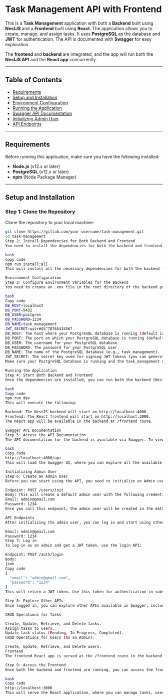 # Task Management API with Frontend

This is a **Task Management** application with both a **Backend** built using **NestJS** and a **Frontend** built using **React**. The application allows you to create, manage, and assign tasks. It uses **PostgreSQL** as the database and **JWT** for authentication. The API is documented with **Swagger** for easy exploration.

The **frontend** and **backend** are integrated, and the app will run both the **NestJS API** and the **React app** concurrently.

---

## Table of Contents

- [Requirements](#requirements)
- [Setup and Installation](#setup-and-installation)
- [Environment Configuration](#environment-configuration)
- [Running the Application](#running-the-application)
- [Swagger API Documentation](#swagger-api-documentation)
- [Initializing Admin User](#initializing-admin-user)
- [API Endpoints](#api-endpoints)

---

## Requirements

Before running this application, make sure you have the following installed:

- **Node.js** (v12.x or later)
- **PostgreSQL** (v12.x or later)
- **npm** (Node Package Manager)

---

## Setup and Installation

### Step 1: Clone the Repository

Clone the repository to your local machine:

```bash
git clone https://gitlab.com/your-username/task-management.git
cd task-management
Step 2: Install Dependencies for Both Backend and Frontend
You need to install the dependencies for both the backend and frontend projects. You can do this by running the following command from the root directory of the project:

bash
Copy code
npm run install:all
This will install all the necessary dependencies for both the backend (NestJS) and frontend (React) applications.

Environment Configuration
Step 3: Configure Environment Variables for the Backend
You need to create an .env file in the root directory of the backend project and set the following environment variables for your database connection and JWT secret:

bash
Copy code
DB_HOST=localhost
DB_PORT=5432
DB_USER=postgres
DB_PASSWORD=1234
DB_NAME=task_management
JWT_SECRET=uytr#$%^78765434567
DB_HOST: The host where your PostgreSQL database is running (default is localhost).
DB_PORT: The port on which your PostgreSQL database is running (default is 5432).
DB_USER: The username for your PostgreSQL database.
DB_PASSWORD: The password for your PostgreSQL user.
DB_NAME: The name of the PostgreSQL database (e.g., task_management).
JWT_SECRET: The secret key used for signing JWT tokens (you can generate your own).
Make sure your PostgreSQL database is running and the task_management database exists.

Running the Application
Step 4: Start Both Backend and Frontend
Once the dependencies are installed, you can run both the backend (NestJS) and frontend (React) concurrently in development mode with the following command:

bash
Copy code
npm run dev
This will execute the following:

Backend: The NestJS backend will start on http://localhost:4000.
Frontend: The React frontend will start on http://localhost:3000.
The React app will be available in the backend at /frontend route.

Swagger API Documentation
Step 5: Access the API Documentation
The API documentation for the backend is available via Swagger. To view it, open your browser and go to the following URL:

bash
Copy code
http://localhost:4000/api
This will load the Swagger UI, where you can explore all the available API endpoints.

Initializing Admin User
Step 6: Create an Admin User
Before you can start using the API, you need to initialize an Admin user. You can do this by calling the users/init API endpoint in Swagger.

Endpoint: POST /users/init
Body: This will create a default admin user with the following credentials:
Email: admin@gmail.com
Password: 1234
Once you call this endpoint, the admin user will be created in the database.

API Endpoints
After initializing the admin user, you can log in and start using other API endpoints. The login credentials for the admin user are:

Email: admin@gmail.com
Password: 1234
Step 7: Log in
To log in as an admin and get a JWT token, use the login API:

Endpoint: POST /auth/login
Body:
json
Copy code
{
  "email": "admin@gmail.com",
  "password": "1234"
}
This will return a JWT token. Use this token for authentication in subsequent API calls.

Step 8: Explore Other APIs
Once logged in, you can explore other APIs available in Swagger, including:

CRUD Operations for Tasks

Create, Update, Retrieve, and Delete tasks.
Assign tasks to users.
Update task status (Pending, In Progress, Completed).
CRUD Operations for Users (As an Admin):

Create, Update, Retrieve, and Delete users.
Frontend
The frontend React app is served at the /frontend route in the backend API.

Step 9: Access the Frontend
Once both the backend and frontend are running, you can access the frontend UI by navigating to:

bash
Copy code
http://localhost:3000
This will serve the React application, where you can manage tasks, users, and interact with the API via a user-friendly interface.